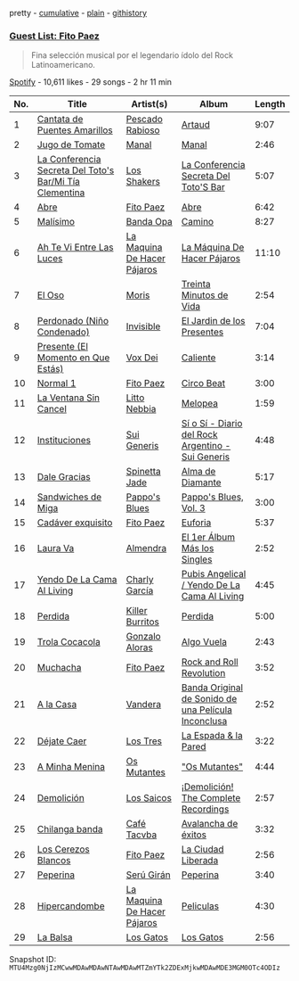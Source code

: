 pretty - [cumulative](/playlists/cumulative/37i9dQZF1DXap0h4PBqZpr.md) - [plain](/playlists/plain/37i9dQZF1DXap0h4PBqZpr) - [githistory](https://github.githistory.xyz/mackorone/spotify-playlist-archive/blob/main/playlists/plain/37i9dQZF1DXap0h4PBqZpr)

### [Guest List: Fito Paez](https://open.spotify.com/playlist/37i9dQZF1DXap0h4PBqZpr)

> Fina selección musical por el legendario ídolo del Rock Latinoamericano.

[Spotify](https://open.spotify.com/user/spotify) - 10,611 likes - 29 songs - 2 hr 11 min

| No. | Title | Artist(s) | Album | Length |
|---|---|---|---|---|
| 1 | [Cantata de Puentes Amarillos](https://open.spotify.com/track/7BCQ7bfdNpCdLmlvEGUfSG) | [Pescado Rabioso](https://open.spotify.com/artist/3q1NXsv9XypOUCJfEatXH9) | [Artaud](https://open.spotify.com/album/5MJR9j21vjEi4ODxzhvoTA) | 9:07 |
| 2 | [Jugo de Tomate](https://open.spotify.com/track/0agzpJR3jRbfLKhG5nWxx3) | [Manal](https://open.spotify.com/artist/10vtHOCA3qPLmrGylgO2F1) | [Manal](https://open.spotify.com/album/1VoglV38RPcTn7P9yZxO4C) | 2:46 |
| 3 | [La Conferencia Secreta Del Toto's Bar/Mi Tía Clementina](https://open.spotify.com/track/76dkZsVQGxoXpzxo4IUCQp) | [Los Shakers](https://open.spotify.com/artist/5iObuPpXhQnJ40Pk2Ydkwr) | [La Conferencia Secreta Del Toto'S Bar](https://open.spotify.com/album/5XxBTFDzd16rHMG8x0sBgS) | 5:07 |
| 4 | [Abre](https://open.spotify.com/track/4qIt6yKdk0YGPxDWoQrFUG) | [Fito Paez](https://open.spotify.com/artist/1bZNv4q3OxYq7mmnLha7Tu) | [Abre](https://open.spotify.com/album/4uOEHOabkf5hmv0ra14XJb) | 6:42 |
| 5 | [Malísimo](https://open.spotify.com/track/4HBOae56OYwfsv5UCqO8Nf) | [Banda Opa](https://open.spotify.com/artist/1vD9N4g1n5FoeuTZXQjcWo) | [Camino](https://open.spotify.com/album/1kKMavgSLFNVqW6Ckli7wr) | 8:27 |
| 6 | [Ah Te Vi Entre Las Luces](https://open.spotify.com/track/3uZfEOQOiAmHXDV02FZM4e) | [La Maquina De Hacer Pájaros](https://open.spotify.com/artist/40c6EALi3nTmNeOAS3Eu5h) | [La Máquina De Hacer Pájaros](https://open.spotify.com/album/4uXadaCsBVwLK6s5V14Kjw) | 11:10 |
| 7 | [El Oso](https://open.spotify.com/track/42WA51ZqDPtp4ZhJj2ngAB) | [Moris](https://open.spotify.com/artist/6nDtQCSWqly8rUM8s0JZa5) | [Treinta Minutos de Vida](https://open.spotify.com/album/68sHSdp4YABOmihgZ3ATNT) | 2:54 |
| 8 | [Perdonado \(Niño Condenado\)](https://open.spotify.com/track/4K5ZDxu6eeAXUXhbkJRXXA) | [Invisible](https://open.spotify.com/artist/3FjdJbt6Myq32uv7P4owM1) | [El Jardin de los Presentes](https://open.spotify.com/album/0lbpA4dCZfaNhy6LZrGDvJ) | 7:04 |
| 9 | [Presente \(El Momento en Que Estás\)](https://open.spotify.com/track/4bFUkfOd1ZGrCaszcsBP2L) | [Vox Dei](https://open.spotify.com/artist/1sTOtMflHQ1ULtuozST5RR) | [Caliente](https://open.spotify.com/album/2G0N5Sy48qkoWxCH8t4dIv) | 3:14 |
| 10 | [Normal 1](https://open.spotify.com/track/1ohGUdXoJ2fjoKtx8iKilK) | [Fito Paez](https://open.spotify.com/artist/1bZNv4q3OxYq7mmnLha7Tu) | [Circo Beat](https://open.spotify.com/album/3pFykTd3Xwi8jtTrNFJEwa) | 3:00 |
| 11 | [La Ventana Sin Cancel](https://open.spotify.com/track/1QBxPUkYUzlVaET2jacJbT) | [Litto Nebbia](https://open.spotify.com/artist/2SpMjzpc9CfI6WWtwdToiA) | [Melopea](https://open.spotify.com/album/47F4NhL63vHv6Zesrg3DO6) | 1:59 |
| 12 | [Instituciones](https://open.spotify.com/track/4lbb8zGHPUwWNQkzBBYrl3) | [Sui Generis](https://open.spotify.com/artist/5lCqW8vcd4TyTHzGIuKdH8) | [Sí o Sí \- Diario del Rock Argentino \- Sui Generis](https://open.spotify.com/album/5XBgXYEw2flQFZDW1I8lFS) | 4:48 |
| 13 | [Dale Gracias](https://open.spotify.com/track/4YI74GIyptzhi4nt4zuAsA) | [Spinetta Jade](https://open.spotify.com/artist/3WxVICwFDAWMTWH8sELmRe) | [Alma de Diamante](https://open.spotify.com/album/08WhOkH7KtcbYzyxfMuV2R) | 5:17 |
| 14 | [Sandwiches de Miga](https://open.spotify.com/track/3aPQy0EeOdeR3DGXsF2qoz) | [Pappo's Blues](https://open.spotify.com/artist/59dLJG3ZVwkMZLFKByQCJB) | [Pappo's Blues, Vol\. 3](https://open.spotify.com/album/0Wo1WKPuu11lJ68YhOO85X) | 3:00 |
| 15 | [Cadáver exquisito](https://open.spotify.com/track/63EdqxrZft3yMVZdHFAQKI) | [Fito Paez](https://open.spotify.com/artist/1bZNv4q3OxYq7mmnLha7Tu) | [Euforia](https://open.spotify.com/album/5AhTbUjvm7jfcHh473PtOC) | 5:37 |
| 16 | [Laura Va](https://open.spotify.com/track/0IfhIK11A9J3IqQIf5WhRo) | [Almendra](https://open.spotify.com/artist/7x2a9uyqlWbE9LwcoQWDTo) | [El 1er Álbum Más los Singles](https://open.spotify.com/album/2Syxpgpva5hDmqCZpmmJHp) | 2:52 |
| 17 | [Yendo De La Cama Al Living](https://open.spotify.com/track/13tz2i3p3x2dMK9906nVFk) | [Charly García](https://open.spotify.com/artist/3jO7X5KupvwmWTHGtHgcgo) | [Pubis Angelical / Yendo De La Cama Al Living](https://open.spotify.com/album/1oZU9a9rdlLV2AB0OCocTZ) | 4:45 |
| 18 | [Perdida](https://open.spotify.com/track/7CmSrCIwDdWRYCcnNADtRq) | [Killer Burritos](https://open.spotify.com/artist/44HbZgVV4ohYTXfuQIf4Kn) | [Perdida](https://open.spotify.com/album/0AheFDMTdp9vr7Hv1Z3tXZ) | 5:00 |
| 19 | [Trola Cocacola](https://open.spotify.com/track/4Ax9I3G5qyoMS2ix5RLIIZ) | [Gonzalo Aloras](https://open.spotify.com/artist/68ylNUXfCMZfmd9bBx8Knh) | [Algo Vuela](https://open.spotify.com/album/0b0XfV0pXrjBzYSEsUIxtd) | 2:43 |
| 20 | [Muchacha](https://open.spotify.com/track/0KsGqaNIf7lR1RfJjpxEps) | [Fito Paez](https://open.spotify.com/artist/1bZNv4q3OxYq7mmnLha7Tu) | [Rock and Roll Revolution](https://open.spotify.com/album/1OEq1ZVnG2YlJRmROiSUYL) | 3:52 |
| 21 | [A la Casa](https://open.spotify.com/track/3SWMtEAUQfAkKRC3pr5YIm) | [Vandera](https://open.spotify.com/artist/7IxhhJ4I8RdyL9CIkdMnA0) | [Banda Original de Sonido de una Película Inconclusa](https://open.spotify.com/album/7IWVvSmWVIsxxytBXBuG71) | 2:52 |
| 22 | [Déjate Caer](https://open.spotify.com/track/1xtBatmC1muBOY1RnUvP8Z) | [Los Tres](https://open.spotify.com/artist/4qXIYIWo6wRsN0lZxvgH6S) | [La Espada & la Pared](https://open.spotify.com/album/3jk145dS5MIeZ6NZBAtvY0) | 3:22 |
| 23 | [A Minha Menina](https://open.spotify.com/track/0lGEWOZvMexZFXckBJxlVO) | [Os Mutantes](https://open.spotify.com/artist/5C0gCCG8N5Dh5dZytIgzLX) | ["Os Mutantes"](https://open.spotify.com/album/0RBkIFbQy91qv8Tqja20og) | 4:44 |
| 24 | [Demolición](https://open.spotify.com/track/3dTcwy3L3fOP0vm4Lz0zdD) | [Los Saicos](https://open.spotify.com/artist/4HYB35YLMCRIzQobpWs5yv) | [¡Demolición! The Complete Recordings](https://open.spotify.com/album/3Ai7SkBLKNZusgIRiP1R1M) | 2:57 |
| 25 | [Chilanga banda](https://open.spotify.com/track/6004tMws4nCQqtGBaInsF0) | [Café Tacvba](https://open.spotify.com/artist/09xj0S68Y1OU1vHMCZAIvz) | [Avalancha de éxitos](https://open.spotify.com/album/33iiSdb0XhQI0dSstspDls) | 3:32 |
| 26 | [Los Cerezos Blancos](https://open.spotify.com/track/5BLXiyshg7334Ub0XFMfra) | [Fito Paez](https://open.spotify.com/artist/1bZNv4q3OxYq7mmnLha7Tu) | [La Ciudad Liberada](https://open.spotify.com/album/7H2OIQCPLo1Qc1aBt00DIH) | 2:56 |
| 27 | [Peperina](https://open.spotify.com/track/3kL99Fpliaj8HWigniTIp7) | [Serú Girán](https://open.spotify.com/artist/6CrQKZeuSKNYgrE7PeYqJ1) | [Peperina](https://open.spotify.com/album/5VxrZQkdX8rZaiPgXp23xT) | 3:40 |
| 28 | [Hipercandombe](https://open.spotify.com/track/0h9QE6kspuK23cB8AYwmjZ) | [La Maquina De Hacer Pájaros](https://open.spotify.com/artist/40c6EALi3nTmNeOAS3Eu5h) | [Peliculas](https://open.spotify.com/album/6hlwylwLskentQQsbTKpcj) | 4:30 |
| 29 | [La Balsa](https://open.spotify.com/track/4J2xMy0kakU9sAin1uppxb) | [Los Gatos](https://open.spotify.com/artist/7wL1RaL0IEr7bK2WKV9sEU) | [Los Gatos](https://open.spotify.com/album/0vTTjKizDeDsQJKzdT7s8G) | 2:56 |

Snapshot ID: `MTU4Mzg0NjIzMCwwMDAwMDAwNTAwMDAwMTZmYTk2ZDExMjkwMDAwMDE3MGM0OTc4ODIz`
